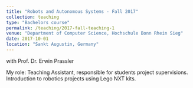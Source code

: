 ```yaml
---
title: "Robots and Autonomous Systems - Fall 2017"
collection: teaching
type: "Bachelors course"
permalink: /teaching/2017-fall-teaching-1
venue: "Department of Computer Science, Hochschule Bonn Rhein Sieg"
date: 2017-10-01
location: "Sankt Augustin, Germany"
---
```

with Prof. Dr. Erwin Prassler

My role: Teaching Assistant, responsible for students project supervisions. 
Introduction to robotics projects using Lego NXT kits.

<!-- Heading 1
======

Heading 2
======

Heading 3
====== -->